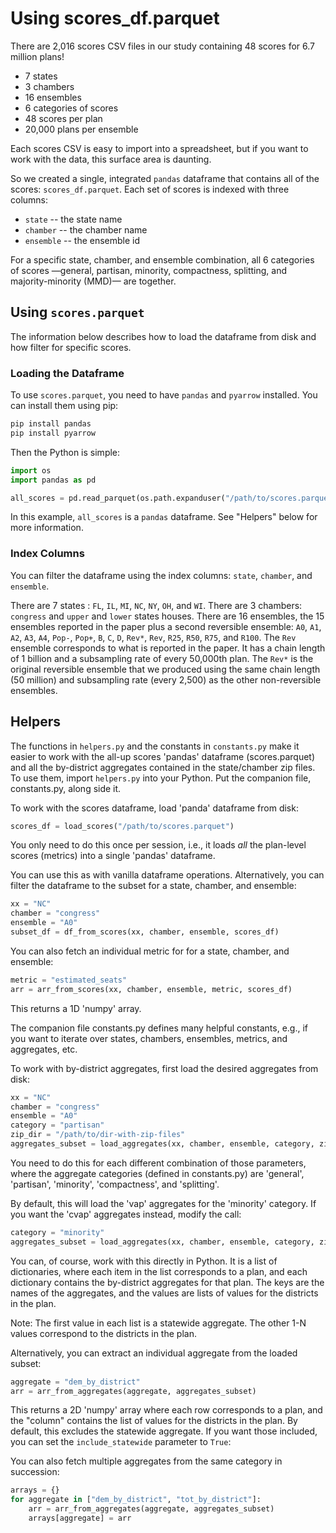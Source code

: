 # Using scores_df.parquet

There are 2,016 scores CSV files in our study containing 48 scores for 6.7 million plans!

- 7 states
- 3 chambers
- 16 ensembles  
- 6 categories of scores 
- 48 scores per plan
- 20,000 plans per ensemble

Each scores CSV is easy to import into a spreadsheet, but if you want to work with the data, this surface area is daunting.

So we created a single, integrated `pandas` dataframe that contains all of the scores: `scores_df.parquet`.
Each set of scores is indexed with three columns:

- `state` -- the state name
- `chamber` -- the chamber name
- `ensemble` -- the ensemble id

For a specific state, chamber, and ensemble combination, all 6 categories of scores 
&mdash;general, partisan, minority, compactness, splitting, and majority-minority (MMD)&mdash;
are together.

## Using `scores.parquet`

The information below describes how to load the dataframe from disk and how filter for specific scores.

### Loading the Dataframe

To use `scores.parquet`, you need to have `pandas` and `pyarrow` installed. You can install them using pip:

```bash
pip install pandas
pip install pyarrow
```

Then the Python is simple:

```python
import os
import pandas as pd

all_scores = pd.read_parquet(os.path.expanduser("/path/to/scores.parquet"))
```

In this example, `all_scores` is a `pandas` dataframe.
See "Helpers" below for more information.

### Index Columns

You can filter the dataframe using the index columns: `state`, `chamber`, and `ensemble`.

There are 7 states : `FL`, `IL`, `MI`, `NC`, `NY`, `OH`, and `WI`.
There are 3 chambers: `congress` and `upper` and `lower` states houses.
There are 16 ensembles, the 15 ensembles reported in the paper plus a second reversible ensemble:
`A0`, `A1`, `A2`, `A3`, `A4`, `Pop-`, `Pop+`, `B`, `C`, `D`, `Rev*`, `Rev`, `R25`, `R50`, `R75`, and `R100`.
The `Rev` ensemble corresponds to what is reported in the paper.
It has a chain length of 1 billion and a subsampling rate of every 50,000th plan.
The `Rev*` is the original reversible ensemble that we produced using the same chain length (50 million) 
and subsampling rate (every 2,500) as the other non-reversible ensembles.

## Helpers

The functions in `helpers.py` and the constants in `constants.py`
make it easier to work with the all-up scores 'pandas' dataframe
(scores.parquet) and all the by-district aggregates contained in the state/chamber
zip files. To use them, import `helpers.py` into your Python. Put the
companion file, constants.py, along side it.

To work with the scores dataframe, load 'panda' dataframe from disk:

```python
scores_df = load_scores("/path/to/scores.parquet")
```

You only need to do this once per session, i.e., it loads *all* the
plan-level scores (metrics) into a single 'pandas' dataframe.

You can use this as with vanilla dataframe operations. Alternatively,
you can filter the dataframe to the subset for a state, chamber, and
ensemble:

```python
xx = "NC"
chamber = "congress"
ensemble = "A0"
subset_df = df_from_scores(xx, chamber, ensemble, scores_df)
```

You can also fetch an individual metric for for a state, chamber, and
ensemble:

```python
metric = "estimated_seats"
arr = arr_from_scores(xx, chamber, ensemble, metric, scores_df)
```

This returns a 1D 'numpy' array.

The companion file constants.py defines many helpful constants, e.g.,
if you want to iterate over states, chambers, ensembles, metrics, and
aggregates, etc.

To work with by-district aggregates, first load the desired aggregates
from disk:

```python
xx = "NC"
chamber = "congress"
ensemble = "A0"
category = "partisan"
zip_dir = "/path/to/dir-with-zip-files"
aggregates_subset = load_aggregates(xx, chamber, ensemble, category, zip_dir)
```

You need to do this for each different combination of those parameters, where
the aggregate categories (defined in constants.py) are 'general', 'partisan',
'minority', 'compactness', and 'splitting'.

By default, this will load the 'vap' aggregates for the 'minority' category.
If you want the 'cvap' aggregates instead, modify the call:

```python
category = "minority"
aggregates_subset = load_aggregates(xx, chamber, ensemble, category, zip_dir, minority_dataset="cvap")
```

You can, of course, work with this directly in Python. It is a list of dictionaries,
where each item in the list corresponds to a plan, and each dictionary contains the
by-district aggregates for that plan. The keys are the names of the aggregates, and
the values are lists of values for the districts in the plan.

Note: The first value in each list is a statewide aggregate. The other 1-N values
correspond to the districts in the plan.

Alternatively, you can extract an individual aggregate from the loaded subset:

```python
aggregate = "dem_by_district"
arr = arr_from_aggregates(aggregate, aggregates_subset)
```

This returns a 2D 'numpy' array where each row corresponds to a plan, and the "column"
contains the list of values for the districts in the plan. By default, this excludes
the statewide aggregate. If you want those included, you can set the `include_statewide`
parameter to `True`:

You can also fetch multiple aggregates from the same category in succession:

```python
arrays = {}
for aggregate in ["dem_by_district", "tot_by_district"]:
    arr = arr_from_aggregates(aggregate, aggregates_subset)
    arrays[aggregate] = arr
```